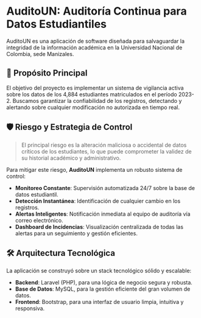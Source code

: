 # AuditoUN: Auditoría Continua para Datos Estudiantiles

AuditoUN es una aplicación de software diseñada para salvaguardar la integridad de la información académica en la Universidad Nacional de Colombia, sede Manizales.

## 🎯 Propósito Principal

El objetivo del proyecto es implementar un sistema de vigilancia activa sobre los datos de los 4,884 estudiantes matriculados en el período 2023-2. Buscamos garantizar la confiabilidad de los registros, detectando y alertando sobre cualquier modificación no autorizada en tiempo real.

## 🛡️ Riesgo y Estrategia de Control

> El principal riesgo es la alteración maliciosa o accidental de datos críticos de los estudiantes, lo que puede comprometer la validez de su historial académico y administrativo.

Para mitigar este riesgo, **AuditoUN** implementa un robusto sistema de control:

* **Monitoreo Constante**: Supervisión automatizada 24/7 sobre la base de datos estudiantil.
* **Detección Instantánea**: Identificación de cualquier cambio en los registros.
* **Alertas Inteligentes**: Notificación inmediata al equipo de auditoría vía correo electrónico.
* **Dashboard de Incidencias**: Visualización centralizada de todas las alertas para un seguimiento y gestión eficientes.

## 🛠️ Arquitectura Tecnológica

La aplicación se construyó sobre un stack tecnológico sólido y escalable:

* **Backend**: Laravel (PHP), para una lógica de negocio segura y robusta.
* **Base de Datos**: MySQL, para la gestión eficiente del gran volumen de datos.
* **Frontend**: Bootstrap, para una interfaz de usuario limpia, intuitiva y responsiva.
